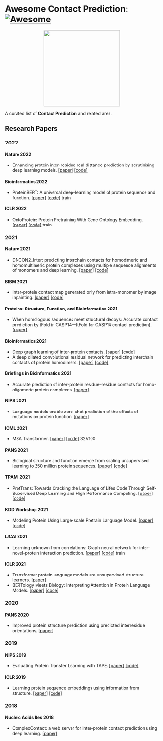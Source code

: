 # Awesome Contact Prediction:[![Awesome](https://awesome.re/badge.svg)](https://awesome.re)

<p align="center">
  <img width="250" src="https://camo.githubusercontent.com/1131548cf666e1150ebd2a52f44776d539f06324/68747470733a2f2f63646e2e7261776769742e636f6d2f73696e647265736f726875732f617765736f6d652f6d61737465722f6d656469612f6c6f676f2e737667" "Awesome!">
</p>

A curated list of **Contact Prediction** and related area. 




## Research Papers
### 2022
#### Nature 2022
- Enhancing protein inter-residue real distance prediction by scrutinising deep learning models. [[paper]](https://www.nature.com/articles/s41598-021-04441-y.pdf) [[code]](https://gitlab.com/mahnewton/sdp)
#### Bioinformatics 2022
- ProteinBERT: A universal deep-learning model of protein sequence and function. [[paper]](https://watermark.silverchair.com/btac020.pdf?token=AQECAHi208BE49Ooan9kkhW_Ercy7Dm3ZL_9Cf3qfKAc485ysgAAAy0wggMpBgkqhkiG9w0BBwagggMaMIIDFgIBADCCAw8GCSqGSIb3DQEHATAeBglghkgBZQMEAS4wEQQMZdqHcsS6IhA-lncPAgEQgIIC4JDsSqO3DG9TaG9QgH4DR53nVr2u8XAjV6verf3mjMZsJwGtQBfhscQhT6x4iAiCCqJIyEVpkdppJ0Up4s9C8HBMOkCbzlNvhotBG46yNdzSwVKbHGQ5vpWiefg8nSAz7JydT6vtNV4mvxS3njMkWgb_uzIXCRF9KiMqlmLeU8VpZ18wqOCI9ttqzYh6I_nyDnurrj6RuGwb28c8oVNFF14BRUT7T41Te2eGga6aLvSionWy26kwYXSg7liNHkXdWZoTgYI5Zwo5Ogarries-GZo9cqDjsvX9YZhYvUagyIonBseVofkmmsfvNs4oXDVI8m8h3xPN4xNireXOfLLVdW3XDF2X8nQnGdIExN6jEjtoiCp3e6meuF3XbDpVorU2YzW56pBNnGMAQvEvhxqK2FJy6E-oC_pRhUtXX6YBlQ0XPJkWT2ofs-x3QAQEGSJNMGCgn4A--8iw1f6aFfA47EjtqjNENkzoe8n3G4UncKSvNEprN1UzU-XjeiLTsyDMJ554mNiYV8rSk7lkxDe1VEwDNGy7nBE7ElIWAZZCvNvhHCGg191ljvxK2kfAbwwpRgP4NxrSrnXw9D7EReeyR_oqhQWNVNi-9-9YBi7NzgdNWjTDOGWNpGvpzsdk7f8l-BQND1H4xIiSpVyamHeL2D_J__0juABIguKEhJhLpJuFwpk4co6ZORmcxtx7KnwFeTmcLP_LdEKNLvgKHODL9qqmbCWlV5sj3WFdD9u3SgFD2BhWpNjCVwWTPeEu4RffSNh7O-d9Io8o9kiQ4Ivf9CNZjuFnAgnlNT6FMzAaG8e9wZt8IQvZbNkKlukWXSbdN81rc0vSyQqJTKkQM9iL99O1MlZ19PaJTV52_vmcVCJ0xE4HS7NyrFcFD1N4q_Vn3Zjtj_JAaKtY5oCjuS-Mt3Juidq5Jt6-K1j5F_3orZwd9MAtTzulZMIMYc0TZFs1Bgk28iiYaSGphf4aZfCksA)
 [[code]](https://github.com/nadavbra/protein_bert) train
#### ICLR 2022
- OntoProtein: Protein Pretraining With Gene Ontology Embedding. [[paper]](https://arxiv.org/pdf/2201.11147.pdf) [[code]](https://github.com/zjunlp/OntoProtein) train


### 2021
#### Nature 2021
- DNCON2_Inter: predicting interchain contacts for homodimeric and homomultimeric protein complexes using multiple sequence alignments of monomers and deep learning. [[paper]](https://www.nature.com/articles/s41598-021-91827-7.pdf?origin=ppub) [[code]](https://github.com/jianlin-cheng/DNCON2_Inter)
#### BIBM 2021
- Inter-protein contact map generated only from intra-monomer by image inpainting. [[paper]](https://ieeexplore.ieee.org/document/9669709) [[code]](https://github.com/huangh0408/protein-dimer-inpainting)
#### Proteins: Structure, Function, and Bioinformatics 2021
- When homologous sequences meet structural decoys: Accurate contact prediction by tFold in CASP14—(tFold for CASP14 contact prediction). [[paper]](https://onlinelibrary.wiley.com/doi/full/10.1002/prot.26232)
#### Bioinformatics 2021
- Deep graph learning of inter-protein contacts. [[paper]](https://academic.oup.com/bioinformatics/advance-article-abstract/doi/10.1093/bioinformatics/btab761/6424887) [[code]](https://github.com/zw2x/glinter)
- A deep dilated convolutional residual network for predicting interchain contacts of protein homodimers. [[paper]](https://www.biorxiv.org/content/10.1101/2021.09.19.460941v1.full.pdf) [[code]](https://github.com/jianlin-cheng/DRCon)
#### Briefings in Bioinformatics 2021
- Accurate prediction of inter-protein residue–residue contacts for homo-oligomeric protein complexes. [[paper]](https://academic.oup.com/bib/article/22/5/bbab038/6159364?login=true)

#### NIPS 2021
- Language models enable zero-shot prediction of the effects of mutations on protein function. [[paper]](https://www.biorxiv.org/content/10.1101/2021.07.09.450648v1.full.pdf)
#### ICML 2021
- MSA Transformer. [[paper]](http://proceedings.mlr.press/v139/rao21a/rao21a.pdf) [[code]](https://github.com/facebookresearch/esm) 32V100
#### PANS 2021
- Biological structure and function emerge from scaling unsupervised learning to 250 million protein sequences. [[paper]](https://www.biorxiv.org/content/10.1101/622803v4.full.pdf)  [[code]](https://github.com/facebookresearch/esm)
#### TPAMI 2021
- ProtTrans: Towards Cracking the Language of Lifes Code Through Self-Supervised Deep Learning and High Performance Computing. [[paper]](https://ieeexplore.ieee.org/document/9477085/) [[code]](https://github.com/agemagician/ProtTrans)
#### KDD Workshop 2021
- Modeling Protein Using Large-scale Pretrain Language Model. [[paper]](https://arxiv.org/pdf/2108.07435.pdf) [[code]](https://github.com/THUDM/ProteinLM)
#### IJCAI 2021
- Learning unknown from correlations: Graph neural network for inter-novel-protein interaction prediction. [[paper]](https://arxiv.org/pdf/2105.06709.pdf) [[code]](https://github.com/lvguofeng/GNN_PPI) train
#### ICLR 2021
- Transformer protein language models are unsupervised structure learners. [[paper]](https://www.biorxiv.org/content/10.1101/2020.12.15.422761v1.full.pdf)
- BERTology Meets Biology: Interpreting Attention in Protein Language Models. [[paper]](https://arxiv.org/pdf/2006.15222.pdf) [[code]](https://github.com/salesforce/provis)


### 2020
#### PANS 2020
- Improved protein structure prediction using predicted interresidue orientations. [[paper]](https://www.pnas.org/doi/10.1073/pnas.1914677117)

### 2019
#### NIPS 2019
- Evaluating Protein Transfer Learning with TAPE. [[paper]](https://arxiv.org/pdf/1906.08230.pdf) [[code]](https://github.com/songlab-cal/tape)
#### ICLR 2019
- Learning protein sequence embeddings using information from structure. [[paper]](https://arxiv.org/pdf/1902.08661.pdf) [[code]](https://github.com/tbepler/protein-sequence-embedding-iclr2019)

### 2018
#### Nucleic Acids Res 2018
- ComplexContact: a web server for inter-protein contact prediction using deep learning. [[paper]](https://repository.kaust.edu.sa/bitstream/handle/10754/627970/gky420.pdf?sequence=1)

[comment]: <> (https://github.com/Yijia-Xiao/Undergrad-protein-pretrain)